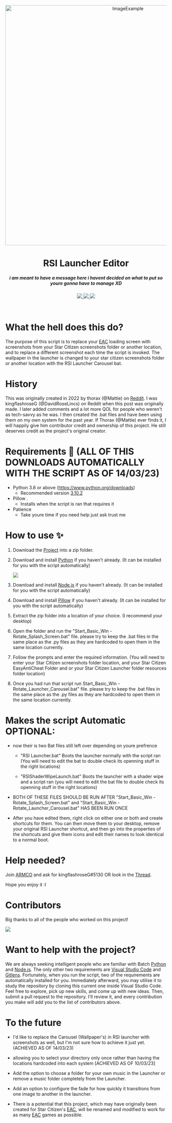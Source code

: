 <p align="center">
  <img alt="ImageExample" src="https://cdn.discordapp.com/attachments/737301647440740453/1077544580737662976/banner.png" width="750px">
</p>

<h1 align="center">RSI Launcher Editor</h1>

<h5 align="center">i am meant to have a message here i havent decided on what to put so youre gonna have to manage XD</h5>

<p align="center">
  <a href="https://github.com/DavidRoseLincs/SC-EAC-Screenshot-SplashScreen//releases">
    <img src="https://img.shields.io/github/v/release/DavidRoseLincs/SC-EAC-Screenshot-SplashScreen?label=Release&logo=GitHub&sort=semver&style=for-the-badge">
  </a>
  
  <a href="https://github.com/DavidRoseLincs/SC-EAC-Screenshot-SplashScreen/commits/master">
    <img src="https://img.shields.io/github/last-commit/DavidRoseLincs/SC-EAC-Screenshot-SplashScreen?logo=GitHub&style=for-the-badge">
  </a>
  
  <a href="https://discord.gg/armco">
    <img src="https://img.shields.io/discord/222052888531173386?label=Discord&logo=discord&style=for-the-badge">
  </a>
  
</p>

<br>

# What the hell does this do?
The purpose of this script is to replace your [EAC](https://www.easy.ac/) loading screen with screenshots from your Star Citizen screenshots folder or another location, and to replace a different screenshot each time the script is invoked. The wallpaper in the launcher is changed to your star citizen screenshots folder or another location with the RSI Launcher Carousel bat.

# History
This was originally created in 2022 by thorax (@Mattie) on [Reddit](https://www.reddit.com/r/starcitizen/comments/rkmz93/fyi_we_can_have_custom_splash_screens_now_until/). I was kingflashroseG (@DavidRoseLincs) on Reddit when this post was originally made. I later added comments and a lot more QOL for people who weren't as tech-savvy as he was. I then created the .bat files and have been using them on my own system for the past year. If Thorax (@Mattie) ever finds it, I will happily give him contributor credit and ownership of this project. He still deserves credit as the project's original creator.

# Requirements 🧾 (ALL OF THIS DOWNLOADS AUTOMATICALLY WITH THE SCRIPT AS OF 14/03/23)
- Python 3.8 or above (https://www.python.org/downloads)
  - Recommended version [3.10.2](https://www.python.org/downloads/release/python-3102/)
- Pillow .
  - Installs when the script is ran that requires it
- Patience
  - Take youre time if you need help just ask trust me


# How to use ✨
1. Download the [Project](https://github.com/DavidRoseLincs/SC-EAC-Screenshot-SplashScreen/archive/refs/heads/master.zip) into a zip folder.

2. Download and install [Python](https://www.python.org/downloads/release/python-3102/) if you haven't already. (It can be installed for you with the script automatically)

   ![](https://i.alexflipnote.dev/2Ucs5Hf.png)

3. Download and install [Node.js](https://nodejs.org/en/download/) if you haven't already. (It can be installed for you with the script automatically)

4. Download and install [Pillow](https://pypi.org/project/Pillow/) if you haven't already. (It can be installed for you with the script automatically)

5. Extract the zip folder into a location of your choice. (I recommend your desktop)

6. Open the folder and run the "Start_Basic_Win - Rotate_Splash_Screen.bat" file. please try to keep the .bat files in the same place as the .py files as they are hardcoded to open them in the same location currently.

7. Follow the prompts and enter the required information. (You will need to enter your Star Citizen screenshots folder location, and your Star Citizen EasyAntiCheat Folder and or your Star Citizen Launcher folder resources folder location)

8. Once you had run that script run Start_Basic_Win - Rotate_Launcher_Carousel.bat" file. please try to keep the .bat files in the same place as the .py files as they are hardcoded to open them in the same location currently.



# Makes the script Automatic OPTIONAL:

- now their is two Bat files still left over depending on youre prefrence

  - "RSI Launcher.bat" Boots the launcher normally with the script ran (You will need to edit the bat to double check its openning stuff in the right locations)

  - "RSIShaderWipeLaunch.bat" Boots the launcher with a shader wipe and a script ran (you will need to edit the bat file to double check its openning stuff in the right locations) 

- BOTH OF THESE FILES SHOULD BE RUN AFTER "Start_Basic_Win - Rotate_Splash_Screen.bat" and "Start_Basic_Win - Rotate_Launcher_Carousel.bat" HAS BEEN RUN ONCE

- After you have edited them, right click on either one or both and create shortcuts for them. You can then move them to your desktop, remove your original RSI Launcher shortcut, and then go into the properties of the shortcuts and give them icons and edit their names to look identical to a normal boot.


# Help needed?
Join [ARMCO](https://discord.gg/armco) and ask for kingflashroseG#5130 OR look in the [Thread](https://discord.com/channels/222052888531173386/1077537871382196314).

Hope you enjoy it :I

# Contributors
Big thanks to all of the people who worked on this project!

<a href="https://github.com/DavidRoseLincs/SC-EAC-Screenshot-SplashScreen/graphs/contributors">
  <img src="https://contrib.rocks/image?repo=DavidRoseLincs/SC-EAC-Screenshot-SplashScreen" />
</a>

# Want to help with the project?
We are always seeking intelligent people who are familiar with Batch [Python](https://www.python.org/downloads/release/python-3102/) and [Node.js](https://nodejs.org/en/download/). The only other two requirements are [Visual Studio Code](https://code.visualstudio.com/download) and [Gitlens](https://marketplace.visualstudio.com/items?itemName=eamodio.gitlens). Fortunately, when you run the script, two of the requirements are automatically installed for you. Immediately afterward, you may utilise it to study the repository by cloning this current one inside Visual Studio Code. Feel free to explore, pick up new skills, and come up with new ideas. Then, submit a pull request to the repository. I'll review it, and every contribution you make will add you to the list of contributors above.


# To the future
- I'd like to replace the Carousel (Wallpaper's) in RSI launcher with screenshots as well, but I'm not sure how to achieve it just yet. (ACHIEVED AS OF 14/03/23)

- allowing you to select your directory only once rather than having the locations hardcoded into each system [ACHIEVED AS OF 10/03/23]

- Add the option to choose a folder for your own music in the Launcher or remove a music folder completely from the Launcher.

- Add an option to configure the fade for how quickly it transitions from one image to another in the launcher.

- There is a potential that this project, which may have originally been created for Star Citizen's [EAC](https://www.easy.ac/), will be renamed and modified to work for as many [EAC](https://www.easy.ac/) games as possible.


